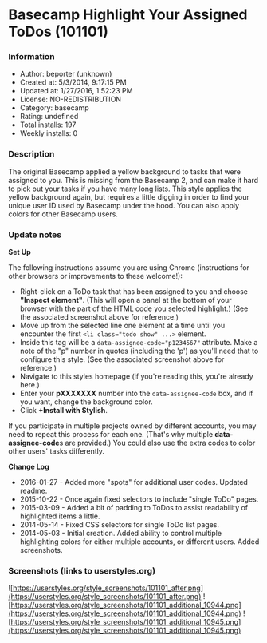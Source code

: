 # Basecamp Highlight Your Assigned ToDos (101101)

### Information
- Author: beporter (unknown)
- Created at: 5/3/2014, 9:17:15 PM
- Updated at: 1/27/2016, 1:52:23 PM
- License: NO-REDISTRIBUTION
- Category: basecamp
- Rating: undefined
- Total installs: 197
- Weekly installs: 0


### Description
The original Basecamp applied a yellow background to tasks that were assigned to you. This is missing from the Basecamp 2, and can make it hard to pick out your tasks if you have many long lists. This style applies the yellow background again, but requires a little digging in order to find your unique user ID used by Basecamp under the hood. You can also apply colors for other Basecamp users.

### Update notes
<b>Set Up</b>

The following instructions assume you are using Chrome (instructions for other browsers or improvements to these welcome!):

<ul>
<li>Right-click on a ToDo task that has been assigned to you and choose <b>"Inspect element"</b>. (This will open a panel at the bottom of your browser with the part of the HTML code you selected highlight.) (See the associated screenshot above for reference.)
<li>Move up from the selected line one element at a time until you encounter the first <code>&lt;li class="todo show" ...&gt;</code> element.
<li> Inside this tag will be a <code>data-assignee-code="p1234567"</code> attribute. Make a note of the "p" number in quotes (including the 'p') as you'll need that to configure this style. (See the associated screenshot above for reference.)
<li>Navigate to this styles homepage (if you're reading this, you're already here.)
<li>Enter your <b>pXXXXXXX</b> number into the <code>data-assignee-code</code> box, and if you want, change the background color.
<li>Click <b>+Install with Stylish</b>.
</ul>

If you participate in multiple projects owned by different accounts, you may need to repeat this process for each one. (That's why multiple <b>data-assignee-code</b>s are provided.) You could also use the extra codes to color other users' tasks differently.

<b>Change Log</b>

<ul>
<li>2016-01-27 - Added more "spots" for additional user codes. Updated readme.
<li>2015-10-22 - Once again fixed selectors to include "single ToDo" pages.
<li>2015-03-09 - Added a bit of padding to ToDos to assist readability of highlighted items a little.
<li>2014-05-14 - Fixed CSS selectors for single ToDo list pages.
<li>2014-05-03 - Initial creation. Added ability to control multiple highlighting colors for either multiple accounts, or different users. Added screenshots.
</ul>

### Screenshots (links to userstyles.org)
![https://userstyles.org/style_screenshots/101101_after.png](https://userstyles.org/style_screenshots/101101_after.png)
![https://userstyles.org/style_screenshots/101101_additional_10944.png](https://userstyles.org/style_screenshots/101101_additional_10944.png)
![https://userstyles.org/style_screenshots/101101_additional_10945.png](https://userstyles.org/style_screenshots/101101_additional_10945.png)


